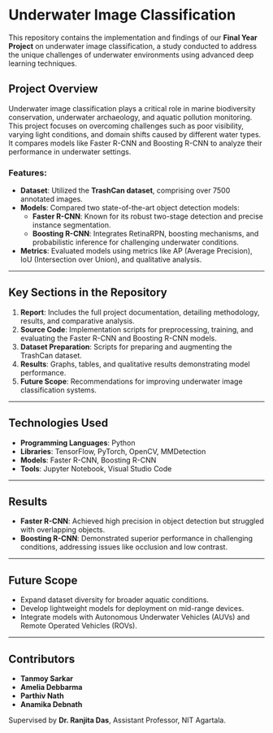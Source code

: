 # Underwater Image Classification

This repository contains the implementation and findings of our **Final Year Project** on underwater image classification, a study conducted to address the unique challenges of underwater environments using advanced deep learning techniques.

## Project Overview

Underwater image classification plays a critical role in marine biodiversity conservation, underwater archaeology, and aquatic pollution monitoring. This project focuses on overcoming challenges such as poor visibility, varying light conditions, and domain shifts caused by different water types. It compares models like Faster R-CNN and Boosting R-CNN to analyze their performance in underwater settings.

### Features:
- **Dataset**: Utilized the **TrashCan dataset**, comprising over 7500 annotated images.
- **Models**: Compared two state-of-the-art object detection models:
  - **Faster R-CNN**: Known for its robust two-stage detection and precise instance segmentation.
  - **Boosting R-CNN**: Integrates RetinaRPN, boosting mechanisms, and probabilistic inference for challenging underwater conditions.
- **Metrics**: Evaluated models using metrics like AP (Average Precision), IoU (Intersection over Union), and qualitative analysis.

---

## Key Sections in the Repository

1. **Report**: Includes the full project documentation, detailing methodology, results, and comparative analysis.
2. **Source Code**: Implementation scripts for preprocessing, training, and evaluating the Faster R-CNN and Boosting R-CNN models.
3. **Dataset Preparation**: Scripts for preparing and augmenting the TrashCan dataset.
4. **Results**: Graphs, tables, and qualitative results demonstrating model performance.
5. **Future Scope**: Recommendations for improving underwater image classification systems.

---

## Technologies Used

- **Programming Languages**: Python
- **Libraries**: TensorFlow, PyTorch, OpenCV, MMDetection
- **Models**: Faster R-CNN, Boosting R-CNN
- **Tools**: Jupyter Notebook, Visual Studio Code

---

## Results

- **Faster R-CNN**: Achieved high precision in object detection but struggled with overlapping objects.
- **Boosting R-CNN**: Demonstrated superior performance in challenging conditions, addressing issues like occlusion and low contrast.

---

## Future Scope

- Expand dataset diversity for broader aquatic conditions.
- Develop lightweight models for deployment on mid-range devices.
- Integrate models with Autonomous Underwater Vehicles (AUVs) and Remote Operated Vehicles (ROVs).

---

## Contributors

- **Tanmoy Sarkar**
- **Amelia Debbarma**
- **Parthiv Nath**
- **Anamika Debnath**

Supervised by **Dr. Ranjita Das**, Assistant Professor, NIT Agartala.
